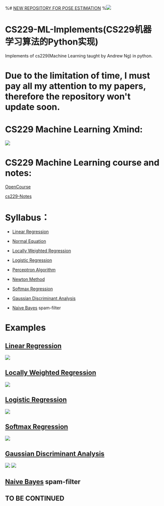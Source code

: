 %# [NEW REPOSITORY FOR POSE ESTIMATION](https://github.com/Sierkinhane/AtrousPose/blob/master/README.md)
%![](https://github.com/Sierkinhane/AtrousPose/blob/master/images/demo2.png)
# CS229-ML-Implements(CS229机器学习算法的Python实现)
Implements of cs229(Machine Learning taught by Andrew Ng) in python.

# Due to the limitation of time, I must pay all my attention to my papers, therefore the repository won't update soon.

# CS229 Machine Learning Xmind:
![](https://github.com/Sierkinhane/CS229-ML-Implements/blob/master/GIF/ml-xmind.png)

# CS229 Machine Learning course and notes:
[OpenCourse](http://open.163.com/special/opencourse/machinelearning.html)

[cs229-Notes](https://github.com/Sierkinhane/CS229-ML-Implements/tree/master/CS229-Notes)

# Syllabus：
  * [Linear Regression](https://github.com/Sierkinhane/CS229-ML-Implements/tree/master/00-SupervisedLearning/01-LinearRegression)
  
  * [Normal Equation](https://github.com/Sierkinhane/CS229-ML-Implements/tree/master/00-SupervisedLearning/01-LinearRegression)
  
  * [Locally Weighted Regression](https://github.com/Sierkinhane/CS229-ML-Implements/tree/master/00-SupervisedLearning/01-LinearRegression)
  
  * [Logistic Regression](https://github.com/Sierkinhane/CS229-ML-Implements/tree/master/00-SupervisedLearning/02-Classification)
  
  * [Perceptron Algorithm](https://github.com/Sierkinhane/CS229-ML-Implements/tree/master/00-SupervisedLearning/02-Classification)
  
  * [Newton Method](https://github.com/Sierkinhane/CS229-ML-Implements/tree/master/00-SupervisedLearning/02-Classification)
 
  * [Softmax Regression](https://github.com/Sierkinhane/CS229-ML-Implements/tree/master/00-SupervisedLearning/03-GeneralizedLinearModels)
  
  * [Gaussian Discriminant Analysis](https://github.com/Sierkinhane/CS229-ML-Implements/tree/master/00-SupervisedLearning/04-GenerativeLearningAlgorithms)
  
  * [Naive Bayes](https://github.com/Sierkinhane/CS229-ML-Implements/tree/master/00-SupervisedLearning/04-GenerativeLearningAlgorithms/naive_bayes) spam-filter

# Examples

## [Linear Regression](https://github.com/Sierkinhane/CS229-ML-Implements/tree/master/00-SupervisedLearning/01-LinearRegression)
![](https://github.com/Sierkinhane/CS229-ML-Implements/blob/master/GIF/regression.gif)

## [Locally Weighted Regression](https://github.com/Sierkinhane/CS229-ML-Implements/tree/master/00-SupervisedLearning/01-LinearRegression)
![](https://github.com/Sierkinhane/CS229-ML-Implements/blob/master/GIF/LWR.gif)

## [Logistic Regression](https://github.com/Sierkinhane/CS229-ML-Implements/tree/master/00-SupervisedLearning/02-Classification)
![](https://github.com/Sierkinhane/CS229-ML-Implements/blob/master/GIF/logisticR.gif)

## [Softmax Regression](https://github.com/Sierkinhane/CS229-ML-Implements/tree/master/00-SupervisedLearning/03-GeneralizedLinearModels)
![](https://github.com/Sierkinhane/CS229-ML-Implements/blob/master/GIF/softmaxR.gif)

## [Gaussian Discriminant Analysis](https://github.com/Sierkinhane/CS229-ML-Implements/tree/master/00-SupervisedLearning/04-GenerativeLearningAlgorithms)
![](https://github.com/Sierkinhane/CS229-ML-Implements/blob/master/GIF/GDA.png)
![](https://github.com/Sierkinhane/CS229-ML-Implements/blob/master/GIF/GDA2.png)

## [Naive Bayes](https://github.com/Sierkinhane/CS229-ML-Implements/tree/master/00-SupervisedLearning/04-GenerativeLearningAlgorithms/naive_bayes) spam-filter

## TO BE CONTINUED
